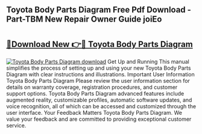 ## Toyota Body Parts Diagram Free Pdf Download - Part-TBM New Repair Owner Guide joiEo

# <h2><a href="http://dfsl1q2.blite.top/?on=Toyota+Body+Parts+Diagram">🔗Download New 👉🔴 Toyota Body Parts Diagram</a></h2>

[![Toyota Body Parts Diagram download](https://i.imgur.com/lujVjoI.png)](http://dfsl1q2.blite.top/?on=Toyota+Body+Parts+Diagram)
Get Up and Running This manual simplifies the process of setting up and using your new Toyota Body Parts Diagram with clear instructions and illustrations. Important User Information Toyota Body Parts Diagram Please review the user information section for details on warranty coverage, registration procedures, and customer support options. Toyota Body Parts Diagram advanced features include augmented reality, customizable profiles, automatic software updates, and voice recognition, all of which can be accessed and customized through the user interface. Your Feedback Matters Toyota Body Parts Diagram. We value your feedback and are committed to providing exceptional customer service.
